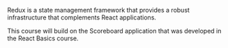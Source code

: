 Redux is a state management framework that provides a robust infrastructure that complements React applications. 

This course will build on the Scoreboard application that was developed in the React Basics course.